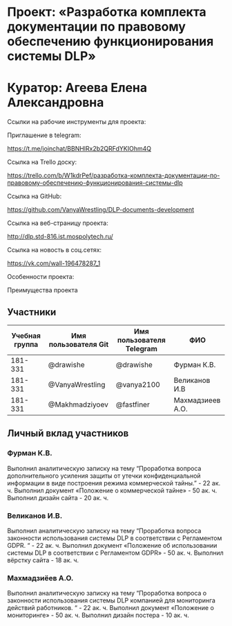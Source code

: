 # Проект: «Разработка комплекта документации по правовому обеспечению функционирования системы DLP»

# Куратор: Агеева Елена Александровна

Ссылки на рабочие инструменты для проекта: 

Приглашение в telegram: 

https://t.me/joinchat/BBNHlRx2b2QRFdYKIOhm4Q

Ссылка на Trello доску:

https://trello.com/b/W1kdrPef/разработка-комплекта-документации-по-правовому-обеспечению-функционирования-системы-dlp

Ссылка на GitHub: 

https://github.com/VanyaWrestling/DLP-documents-development

Ссылка на веб-страницу проекта:

http://dlp.std-816.ist.mospolytech.ru/

Ссылка на новость в соц.сетях:

https://vk.com/wall-196478287_1



Особенности проекта:

  
Преимущества проекта




## Участники

| Учебная группа | Имя пользователя Git | Имя пользователя Telegram| ФИО                     |
|----------------|----------------------|--------------------------|-------------------------|
| 181-331        | @drawishe            | @drawishe                |Фурман К.В.              |
| 181-331        | @VanyaWrestling      | @vanya2100               |Великанов И.В            |
| 181-331        | @Makhmadziyoev       | @fastfiner               |Махмадзиеев А.О.         |

## Личный вклад участников

### Фурман К.В.
Выполнил аналитическую записку на тему “Проработка вопроса дополнительного усиления защиты от утечки конфиденциальной информации в виде построения режима коммерческой тайны.” - 22 ак. ч.
Выполнил документ «Положение о коммерческой тайне» - 50 ак. ч.
Выполнил дизайн сайта - 20 ак. ч.

### Великанов И.В.
Выполнил аналитическую записку на тему “Проработка вопроса законности использования системы DLP в соответствии с Регламентом GDPR. “ - 22 ак. ч.
Выполнил документ «Положение об использовании системы DLP в соответствии с Регламентом GDPR» - 50 ак. ч.
Выполнил вёрстку сайта - 18 ак. ч.

### Махмадзиёев А.О.
Выполнил аналитическую записку на тему “Проработка вопроса о законности использования системы DLP компанией для мониторинга действий работников. “ - 22 ак. ч.
Выполнил документ «Положение о мониторинге» - 50 ак. ч.
Выполнил дизайн постера - 10 ак. ч.





